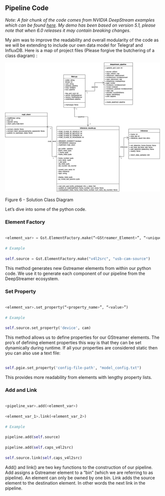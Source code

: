 ﻿## Pipeline Code

*Note: A fair chunk of the code comes from NVIDIA DeepStream examples which can be found [here](https://github.com/NVIDIA-AI-IOT/deepstream_python_apps/tree/v1.0.3). My demo has been based on version 5.1, please note that when 6.0 releases it may contain breaking changes.*

  

My aim was to improve the readability and overall modularity of the code as we will be extending to include our own data model for Telegraf and InfluxDB. Here is a map of project files (Please forgive the butchering of a class diagram) :

  
![](/docs/images/UML_project_diagram.png)

  

Figure 6 - Solution Class Diagram

Let’s dive into some of the python code.

### Element Factory

``` PYTHON

<element_var> = Gst.ElementFactory.make(“<GStreamer_Element>”, “<unique_name>”)

# Example

self.source = Gst.ElementFactory.make("v4l2src", "usb-cam-source")

```

This method generates new Gstreamer elements from within our python code. We use it to generate each component of our pipeline from the DeepStreamer ecosystem.

  

### Set Property

```PYTHON

<element_var>.set_property(“<property_name>”, “<value>”)

# Example

self.source.set_property('device', cam)

```

This method allows us to define properties for our GStreamer elements. The pro’s of defining element properties this way is that they can be set dynamically during runtime. If all your properties are considered static then you can also use a text file:

  

```PYTHON

self.pgie.set_property('config-file-path', "model_config.txt")

```

This provides more readability from elements with lengthy property lists.

  

### Add and Link

```PYTHON

<pipeline_var>.add(<element_var>)

<element_var_1>.link(<element_var_2>)

# Example

pipeline.add(self.source)

pipeline.add(self.caps_v4l2src)

self.source.link(self.caps_v4l2src)

```

Add() and link() are two key functions to the construction of our pipeline. Add assigns a Gstreamer element to a “bin” (which we are referring to as pipeline). An element can only be owned by one bin. Link adds the source element to the destination element. In other words the next link in the pipeline.
